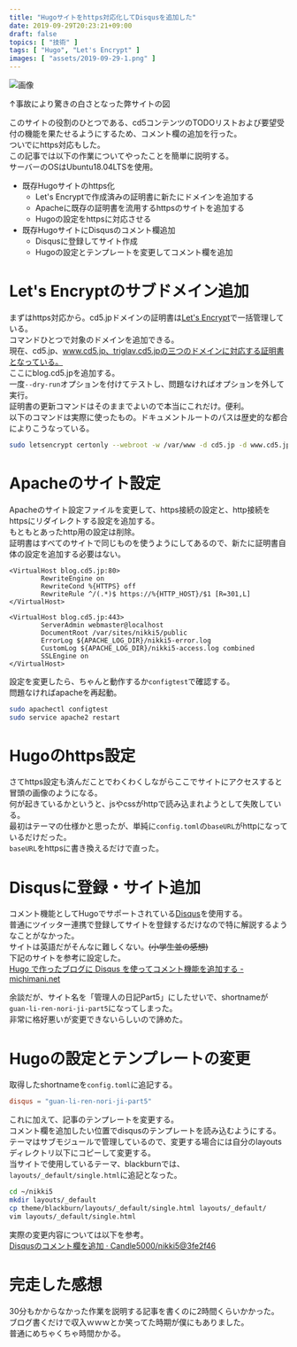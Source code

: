 ```yaml
---
title: "Hugoサイトをhttps対応化してDisqusを追加した"
date: 2019-09-29T20:23:21+09:00
draft: false
topics: [ "技術" ]
tags: [ "Hugo", "Let's Encrypt" ]
images: [ "assets/2019-09-29-1.png" ]
---
```


![画像](/assets/2019-09-29-1.png "画像")

↑事故により驚きの白さとなった弊サイトの図

このサイトの役割のひとつである、cd5コンテンツのTODOリストおよび要望受付の機能を果たせるようにするため、コメント欄の追加を行った。  
ついでにhttps対応もした。  
この記事では以下の作業についてやったことを簡単に説明する。  
サーバーのOSはUbuntu18.04LTSを使用。

- 既存Hugoサイトのhttps化
  * Let's Encryptで作成済みの証明書に新たにドメインを追加する
  * Apacheに既存の証明書を流用するhttpsのサイトを追加する
  * Hugoの設定をhttpsに対応させる
- 既存HugoサイトにDisqusのコメント欄追加
  * Disqusに登録してサイト作成
  * Hugoの設定とテンプレートを変更してコメント欄を追加

# Let's Encryptのサブドメイン追加

まずはhttps対応から。cd5.jpドメインの証明書は[Let's Encrypt](https://letsencrypt.org/ja/)で一括管理している。  
コマンドひとつで対象のドメインを追加できる。  
現在、cd5.jp、www.cd5.jp、triglav.cd5.jpの三つのドメインに対応する証明書となっている。  
ここにblog.cd5.jpを追加する。  
一度`--dry-run`オプションを付けてテストし、問題なければオプションを外して実行。  
証明書の更新コマンドはそのままでよいので本当にこれだけ。便利。  
以下のコマンドは実際に使ったもの。ドキュメントルートのパスは歴史的な都合によりこうなっている。

```sh
sudo letsencrypt certonly --webroot -w /var/www -d cd5.jp -d www.cd5.jp -w /var/sites/uruluk/public/ -d triglav.cd5.jp -w /var/sites/nikki5/public/ -d blog.cd5.jp --dry-run
```

# Apacheのサイト設定

Apacheのサイト設定ファイルを変更して、https接続の設定と、http接続をhttpsにリダイレクトする設定を追加する。  
もともとあったhttp用の設定は削除。  
証明書はすべてのサイトで同じものを使うようにしてあるので、新たに証明書自体の設定を追加する必要はない。

```apacheconf
<VirtualHost blog.cd5.jp:80>
        RewriteEngine on
        RewriteCond %{HTTPS} off
        RewriteRule ^/(.*)$ https://%{HTTP_HOST}/$1 [R=301,L]
</VirtualHost>

<VirtualHost blog.cd5.jp:443>
        ServerAdmin webmaster@localhost
        DocumentRoot /var/sites/nikki5/public
        ErrorLog ${APACHE_LOG_DIR}/nikki5-error.log
        CustomLog ${APACHE_LOG_DIR}/nikki5-access.log combined
        SSLEngine on
</VirtualHost>
```

設定を変更したら、ちゃんと動作するか`configtest`で確認する。  
問題なければapacheを再起動。

```sh
sudo apachectl configtest
sudo service apache2 restart
```

# Hugoのhttps設定

さてhttps設定も済んだことでわくわくしながらここでサイトにアクセスすると冒頭の画像のようになる。  
何が起きているかというと、jsやcssがhttpで読み込まれようとして失敗している。  
最初はテーマの仕様かと思ったが、単純に`config.toml`の`baseURL`がhttpになっているだけだった。  
`baseURL`をhttpsに書き換えるだけで直った。

# Disqusに登録・サイト追加

コメント機能としてHugoでサポートされている[Disqus](https://disqus.com/)を使用する。  
普通にツイッター連携で登録してサイトを登録するだけなので特に解説するようなことがなかった。  
サイトは英語だがそんなに難しくない。~~(小学生並の感想)~~  
下記のサイトを参考に設定した。  
[Hugo で作ったブログに Disqus を使ってコメント機能を追加する - michimani.net](https://michimani.net/post/blog-install-disqus-to-hugo/)

余談だが、サイト名を「管理人の日記Part5」にしたせいで、shortnameが`guan-li-ren-nori-ji-part5`になってしまった。  
非常に格好悪いが変更できないらしいので諦めた。

# Hugoの設定とテンプレートの変更

取得したshortnameを`config.toml`に追記する。  

```toml
disqus = "guan-li-ren-nori-ji-part5"
```

これに加えて、記事のテンプレートを変更する。  
コメント欄を追加したい位置でdisqusのテンプレートを読み込むようにする。  
テーマはサブモジュールで管理しているので、変更する場合には自分のlayoutsディレクトリ以下にコピーして変更する。  
当サイトで使用しているテーマ、blackburnでは、`layouts/_default/single.html`に追記となった。  

```sh
cd ~/nikki5
mkdir layouts/_default
cp theme/blackburn/layouts/_default/single.html layouts/_default/
vim layouts/_default/single.html
```

実際の変更内容については以下を参考。  
[Disqusのコメント欄を追加 · Candle5000/nikki5@3fe2f46](https://github.com/Candle5000/nikki5/commit/3fe2f463c146c3fd22bb931484e18dd952417133)

# 完走した感想

30分もかからなかった作業を説明する記事を書くのに2時間くらいかかった。  
ブログ書くだけで収入ｗｗｗとか笑ってた時期が僕にもありました。  
普通にめちゃくちゃ時間かかる。


